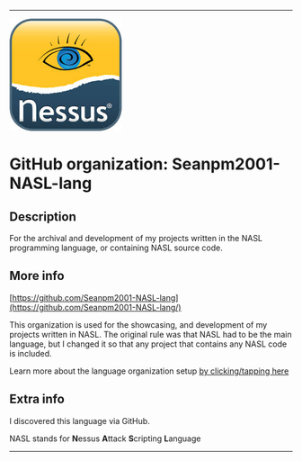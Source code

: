 
***

<!--
<details open><summary><p>Click/tap here to expand/collapse the full resolution (vector) logo for this project</p></summary>

![NASL_Logo.svg failed to load. The file may be missing or corrupt. Check the file path for errors first.](/AdditionalInfo/2/Seanpm2001-NASL-lang/NASL_logo.svg)

</details>

<details><summary><p>Click/tap here to expand/collapse the non-vector (raster) logo for this project</p></summary>
!-->

![NessusLogo1.jpeg failed to load. The file may be missing or corrupt. Check the file path for errors first.](/AdditionalInfo/2/Seanpm2001-NASL-lang/NessusLogo1.jpeg)

<!--
</details>
!-->

# GitHub organization: Seanpm2001-NASL-lang

## Description

For the archival and development of my projects written in the NASL programming language, or containing NASL source code.

## More info

[https://github.com/Seanpm2001-NASL-lang](https://github.com/Seanpm2001-NASL-lang/)

This organization is used for the showcasing, and development of my projects written in NASL. The original rule was that NASL had to be the main language, but I changed it so that any project that contains any NASL code is included.

Learn more about the language organization setup [by clicking/tapping here](/AdditionalInfo/LanguageOrgs/README.md)

## Extra info

I discovered this language via GitHub.

NASL stands for **N**essus **A**ttack **S**cripting **L**anguage

<!-- NASL doesn't have an official logo, so I used the best alternative I could find. !-->

***
